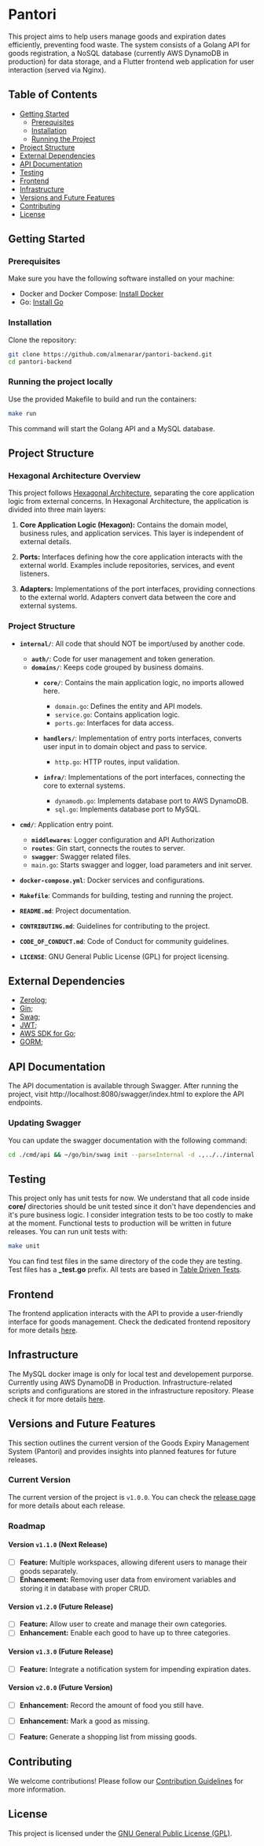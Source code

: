 # Pantori

This project aims to help users manage goods and expiration dates efficiently, preventing food waste. The system consists of a Golang API for goods registration, a NoSQL database (currently AWS DynamoDB in production) for data storage, and a Flutter frontend web application for user interaction (served via Nginx).

## Table of Contents
- [Getting Started](#getting-started)
  - [Prerequisites](#prerequisites)
  - [Installation](#installation)
  - [Running the Project](#running-the-project-locally)
- [Project Structure](#project-structure)
- [External Dependencies](#external-dependencies)
- [API Documentation](#api-documentation)
- [Testing](#testing)
- [Frontend](#frontend)
- [Infrastructure](#infrastructure)
- [Versions and Future Features](#versions-and-future-features)
- [Contributing](#contributing)
- [License](#license)

## Getting Started

### Prerequisites

Make sure you have the following software installed on your machine:

- Docker and Docker Compose: [Install Docker](https://www.docker.com/get-started)
- Go: [Install Go](https://golang.org/doc/install)

### Installation

Clone the repository:

```bash
git clone https://github.com/almenarar/pantori-backend.git
cd pantori-backend
```

### Running the project locally

Use the provided Makefile to build and run the containers:

```bash
make run
```

This command will start the Golang API and a MySQL database.

## Project Structure

### Hexagonal Architecture Overview

This project follows [Hexagonal Architecture](https://www.google.com/search?q=hexagonal+architecture), separating the core application logic from external concerns.
In Hexagonal Architecture, the application is divided into three main layers:

1. **Core Application Logic (Hexagon):** Contains the domain model, business rules, and application services. This layer is independent of external details.

2. **Ports:** Interfaces defining how the core application interacts with the external world. Examples include repositories, services, and event listeners.

3. **Adapters:** Implementations of the port interfaces, providing connections to the external world. Adapters convert data between the core and external systems.

### Project Structure

- **`internal/`**: All code that should NOT be import/used by another code.
  - **`auth/`**: Code for user management and token generation.
  - **`domains/`**: Keeps code grouped by business domains.
    - **`core/`**: Contains the main application logic, no imports allowed here.
      - `domain.go`: Defines the entity and API models.
      - `service.go`: Contains application logic.
      - `ports.go`: Interfaces for data access.

    - **`handlers/`**: Implementation of entry ports interfaces, converts user input in to domain object and pass to service.
      - `http.go`: HTTP routes, input validation.

    - **`infra/`**: Implementations of the port interfaces, connecting the core to external systems.
      - `dynamodb.go`: Implements database port to AWS DynamoDB.
      - `sql.go`: Implements database port to MySQL.

- **`cmd/`**: Application entry point.
  - **`middlewares`**: Logger configuration and API Authorization
  - **`routes`**: Gin start, connects the routes to server.
  - **`swagger`**: Swagger related files.
  - `main.go`: Starts swagger and logger, load parameters and init server.

- **`docker-compose.yml`**: Docker services and configurations.

- **`Makefile`**: Commands for building, testing and running the project.

- **`README.md`**: Project documentation.

- **`CONTRIBUTING.md`**: Guidelines for contributing to the project.

- **`CODE_OF_CONDUCT.md`**: Code of Conduct for community guidelines.

- **`LICENSE`**: GNU General Public License (GPL) for project licensing.

## External Dependencies

- [Zerolog](https://github.com/rs/zerolog);
- [Gin](https://github.com/gin-gonic/gin);
- [Swag](https://github.com/swaggo/swag);
- [JWT](https://github.com/golang-jwt/jwt);
- [AWS SDK for Go](https://github.com/aws/aws-sdk-go);
- [GORM](https://gorm.io/index.html);


## API Documentation

The API documentation is available through Swagger. After running the project, visit http://localhost:8080/swagger/index.html to explore the API endpoints.

### Updating Swagger

You can update the swagger documentation with the following command:

```bash
cd ./cmd/api && ~/go/bin/swag init --parseInternal -d .,../../internal -o swagger/
```

## Testing

This project only has unit tests for now. We understand that all code inside **core/** directories should be unit tested since it don't have dependencies and it's pure business logic. 
I consider integration tests to be too costly to make at the moment. 
Functional tests to production will be written in future releases.
You can run unit tests with:

```bash
make unit
```

You can find test files in the same directory of the code they are testing. Test files has a **_test.go** prefix. All tests are based in [Table Driven Tests](https://www.google.com/search?q=table+driven+tests).

## Frontend

The frontend application interacts with the API to provide a user-friendly interface for goods management. Check the dedicated frontend repository for more details [here](https://github.com/almenarar/pantori-frontend).

## Infrastructure

The MySQL docker image is only for local test and developement purporse. Currently using AWS DynamoDB in Production. Infrastructure-related scripts and configurations are stored in the infrastructure repository. Please check it for more details [here](https://github.com/almenarar/pantori-infra).

## Versions and Future Features

This section outlines the current version of the Goods Expiry Management System (Pantori) and provides insights into planned features for future releases.

### Current Version

The current version of the project is `v1.0.0`. You can check the [release page](https://github.com/almenarar/pantori-backend/releases) for more details about each release.

### Roadmap

#### Version `v1.1.0` (Next Release)

- [ ] **Feature:** Multiple workspaces, allowing diferent users to manage their goods separately.
- [ ] **Enhancement:** Removing user data from enviroment variables and storing it in database with proper CRUD.

#### Version `v1.2.0` (Future Release)

- [ ] **Feature:** Allow user to create and manage their own categories.
- [ ] **Enhancement:** Enable each good to have up to three categories.

#### Version `v1.3.0` (Future Release)

- [ ] **Feature:** Integrate a notification system for impending expiration dates.

#### Version `v2.0.0` (Future Version)

- [ ] **Enhancement:** Record the amount of food you still have.
- [ ] **Enhancement:** Mark a good as missing.
- [ ] **Feature:** Generate a shopping list from missing goods.


## Contributing

We welcome contributions! Please follow our [Contribution Guidelines](CONTRIBUTING.md) for more information.

## License

This project is licensed under the [GNU General Public License (GPL)](LICENSE).

